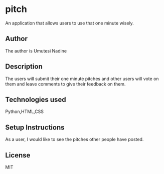 # pitch
An application that allows users to use that one minute wisely. 

## Author
The author is Umutesi Nadine

## Description
The users will submit their one minute pitches and other users will vote on them and leave comments to give their feedback on them.

## Technologies used
Python,HTML,CSS

## Setup Instructions
As a user, I would like to see the pitches other people have posted.

## License
MIT
